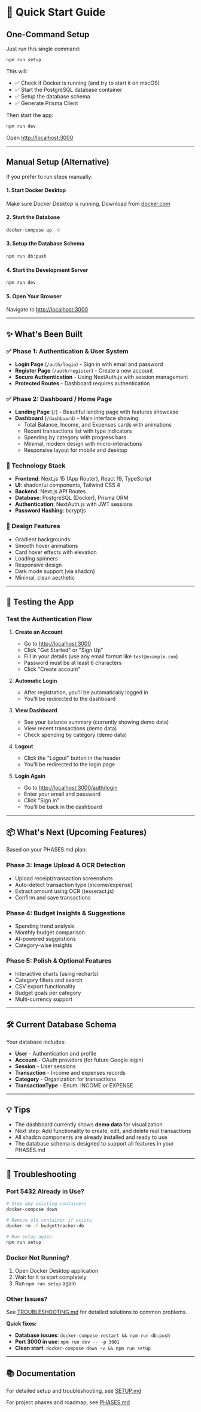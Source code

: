 # 🚀 Quick Start Guide

## One-Command Setup

Just run this single command:

```bash
npm run setup
```

This will:
- ✅ Check if Docker is running (and try to start it on macOS)
- ✅ Start the PostgreSQL database container
- ✅ Setup the database schema
- ✅ Generate Prisma Client

Then start the app:

```bash
npm run dev
```

Open [http://localhost:3000](http://localhost:3000)

---

## Manual Setup (Alternative)

If you prefer to run steps manually:

#### 1. Start Docker Desktop
Make sure Docker Desktop is running. Download from [docker.com](https://www.docker.com/products/docker-desktop/)

#### 2. Start the Database
```bash
docker-compose up -d
```

#### 3. Setup the Database Schema
```bash
npm run db:push
```

#### 4. Start the Development Server
```bash
npm run dev
```

#### 5. Open Your Browser
Navigate to [http://localhost:3000](http://localhost:3000)

---

## ✨ What's Been Built

### ✅ Phase 1: Authentication & User System
- **Login Page** (`/auth/login`) - Sign in with email and password
- **Register Page** (`/auth/register`) - Create a new account
- **Secure Authentication** - Using NextAuth.js with session management
- **Protected Routes** - Dashboard requires authentication

### ✅ Phase 2: Dashboard / Home Page
- **Landing Page** (`/`) - Beautiful landing page with features showcase
- **Dashboard** (`/dashboard`) - Main interface showing:
  - Total Balance, Income, and Expenses cards with animations
  - Recent transactions list with type indicators
  - Spending by category with progress bars
  - Minimal, modern design with micro-interactions
  - Responsive layout for mobile and desktop

### 🔧 Technology Stack
- **Frontend**: Next.js 15 (App Router), React 19, TypeScript
- **UI**: shadcn/ui components, Tailwind CSS 4
- **Backend**: Next.js API Routes
- **Database**: PostgreSQL (Docker), Prisma ORM
- **Authentication**: NextAuth.js with JWT sessions
- **Password Hashing**: bcryptjs

### 🎨 Design Features
- Gradient backgrounds
- Smooth hover animations
- Card hover effects with elevation
- Loading spinners
- Responsive design
- Dark mode support (via shadcn)
- Minimal, clean aesthetic

---

## 🧪 Testing the App

### Test the Authentication Flow

1. **Create an Account**
   - Go to [http://localhost:3000](http://localhost:3000)
   - Click "Get Started" or "Sign Up"
   - Fill in your details (use any email format like `test@example.com`)
   - Password must be at least 6 characters
   - Click "Create account"

2. **Automatic Login**
   - After registration, you'll be automatically logged in
   - You'll be redirected to the dashboard

3. **View Dashboard**
   - See your balance summary (currently showing demo data)
   - View recent transactions (demo data)
   - Check spending by category (demo data)

4. **Logout**
   - Click the "Logout" button in the header
   - You'll be redirected to the login page

5. **Login Again**
   - Go to [http://localhost:3000/auth/login](http://localhost:3000/auth/login)
   - Enter your email and password
   - Click "Sign in"
   - You'll be back in the dashboard

---

## 📦 What's Next (Upcoming Features)

Based on your PHASES.md plan:

### Phase 3: Image Upload & OCR Detection
- Upload receipt/transaction screenshots
- Auto-detect transaction type (income/expense)
- Extract amount using OCR (tesseract.js)
- Confirm and save transactions

### Phase 4: Budget Insights & Suggestions
- Spending trend analysis
- Monthly budget comparison
- AI-powered suggestions
- Category-wise insights

### Phase 5: Polish & Optional Features
- Interactive charts (using recharts)
- Category filters and search
- CSV export functionality
- Budget goals per category
- Multi-currency support

---

## 🛠️ Current Database Schema

Your database includes:

- **User** - Authentication and profile
- **Account** - OAuth providers (for future Google login)
- **Session** - User sessions
- **Transaction** - Income and expenses records
- **Category** - Organization for transactions
- **TransactionType** - Enum: INCOME or EXPENSE

---

## 💡 Tips

- The dashboard currently shows **demo data** for visualization
- Next step: Add functionality to create, edit, and delete real transactions
- All shadcn components are already installed and ready to use
- The database schema is designed to support all features in your PHASES.md

---

## 🐛 Troubleshooting

### Port 5432 Already in Use?

```bash
# Stop any existing containers
docker-compose down

# Remove old container if exists
docker rm -f budgettracker-db

# Run setup again
npm run setup
```

### Docker Not Running?

1. Open Docker Desktop application
2. Wait for it to start completely
3. Run `npm run setup` again

### Other Issues?

See [TROUBLESHOOTING.md](./TROUBLESHOOTING.md) for detailed solutions to common problems.

**Quick fixes:**
- **Database issues**: `docker-compose restart && npm run db:push`
- **Port 3000 in use**: `npm run dev -- -p 3001`
- **Clean start**: `docker-compose down -v && npm run setup`

---

## 📚 Documentation

For detailed setup and troubleshooting, see [SETUP.md](./SETUP.md)

For project phases and roadmap, see [PHASES.md](./PHASES.md)
